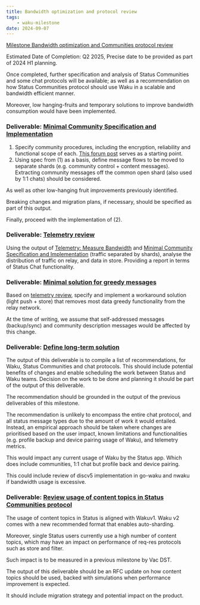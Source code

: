 ```yaml
---
title: Bandwidth optimization and protocol review
tags:
    - waku-milestone
date: 2024-09-07
---
```


[Milestone Bandwidth optimization and Communities protocol review](https://github.com/waku-org/pm/milestone/31)

Estimated Date of Completion: Q2 2025, Precise date to be provided as part of 2024 H1 planning.

Once completed, further specification and analysis of Status Communities and some chat protocols will be available; as well as a recommendation on how Status Communities protocol should use Waku in a scalable and bandwidth efficient manner.

Moreover, low hanging-fruits and temporary solutions to improve bandwidth consumption would have been implemented.

### Deliverable: [Minimal Community Specification and Implementation]()

1. Specify community procedures, including the encryption, reliability and functional scope of each. [This forum post](https://forum.vac.dev/t/chat-protocol-work-for-2025-codex-integration-organisation-proposal/311) serves as a starting point.
2. Using spec from (1) as a basis, define message flows to be moved to separate shards (e.g. community control + content messages). Extracting community messages off the common open shard (also used by 1:1 chats) should be considered.

As well as other low-hanging fruit improvements previously identified.

Breaking changes and migration plans, if necessary, should be specified as part of this output.

Finally, proceed with the implementation of (2).

### Deliverable: [Telemetry review](https://github.com/waku-org/pm/issues/264)

Using the output of [Telemetry: Measure Bandwidth]() and [Minimal Community Specification and Implementation]() (traffic separated by shards), analyse the distribution of traffic on relay, and data in store. Providing a report in terms of Status Chat functionality.

### Deliverable: [Minimal solution for greedy messages](https://github.com/waku-org/pm/issues/265)

Based on [telemetry review](), specify and implement a workaround solution (light push + store) that removes most data greedy functionality from the relay network.

At the time of writing, we assume that self-addressed messages (backup/sync) and community description messages would be affected by this change.

### Deliverable: [Define long-term solution](https://github.com/waku-org/pm/issues/267)

The output of this deliverable is to compile a list of recommendations, for Waku, Status Communities and chat protocols. This should include potential benefits of changes and enable scheduling the work between Status and Waku teams.
Decision on the work to be done and planning it should be part of the output of this deliverable.

The recommendation should be grounded in the output of the previous deliverables of this milestone.

The recommendation is unlikely to encompass the entire chat protocol, and all status message types due to the amount of work it would entailed. Instead, an empirical approach should be taken where changes are prioritised based on the user impact, known limitations and functionalities (e.g. profile backup and device pairing usage of Waku), and telemetry metrics.

This would impact any current usage of Waku by the Status app. Which does include communities, 1:1 chat but profile back and device pairing.

This could include review of discv5 implementation in go-waku and nwaku if bandwidth usage is excessive.

### Deliverable: [Review usage of content topics in Status Communities protocol](https://github.com/waku-org/pm/issues/268)

The usage of content topics in Status is aligned with Wakuv1. Waku v2 comes with a new recommended format that enables auto-sharding.

Moreover, single Status users currently use a high number of content topics, which may have an impact on performance of req-res protocols such as store and filter.

Such impact is to be measured in a previous milestone by Vac DST.

The output of this deliverable should be an RFC update on how content topics should be used, backed with simulations when performance improvement is expected.

It should include migration strategy and potential impact on the product.
